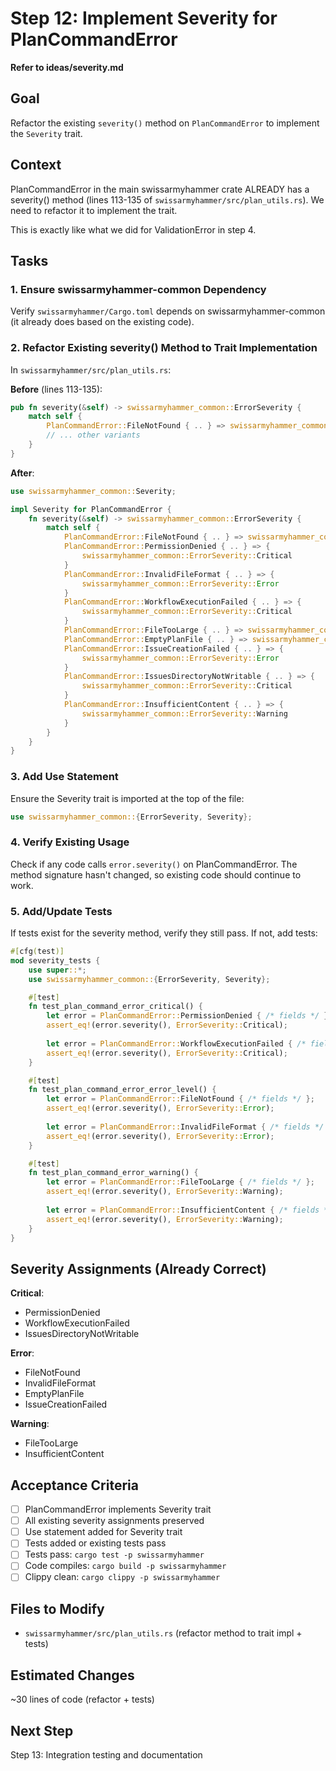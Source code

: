 # Step 12: Implement Severity for PlanCommandError

**Refer to ideas/severity.md**

## Goal

Refactor the existing `severity()` method on `PlanCommandError` to implement the `Severity` trait.

## Context

PlanCommandError in the main swissarmyhammer crate ALREADY has a severity() method (lines 113-135 of `swissarmyhammer/src/plan_utils.rs`). We need to refactor it to implement the trait.

This is exactly like what we did for ValidationError in step 4.

## Tasks

### 1. Ensure swissarmyhammer-common Dependency

Verify `swissarmyhammer/Cargo.toml` depends on swissarmyhammer-common (it already does based on the existing code).

### 2. Refactor Existing severity() Method to Trait Implementation

In `swissarmyhammer/src/plan_utils.rs`:

**Before** (lines 113-135):
```rust
pub fn severity(&self) -> swissarmyhammer_common::ErrorSeverity {
    match self {
        PlanCommandError::FileNotFound { .. } => swissarmyhammer_common::ErrorSeverity::Error,
        // ... other variants
    }
}
```

**After**:
```rust
use swissarmyhammer_common::Severity;

impl Severity for PlanCommandError {
    fn severity(&self) -> swissarmyhammer_common::ErrorSeverity {
        match self {
            PlanCommandError::FileNotFound { .. } => swissarmyhammer_common::ErrorSeverity::Error,
            PlanCommandError::PermissionDenied { .. } => {
                swissarmyhammer_common::ErrorSeverity::Critical
            }
            PlanCommandError::InvalidFileFormat { .. } => {
                swissarmyhammer_common::ErrorSeverity::Error
            }
            PlanCommandError::WorkflowExecutionFailed { .. } => {
                swissarmyhammer_common::ErrorSeverity::Critical
            }
            PlanCommandError::FileTooLarge { .. } => swissarmyhammer_common::ErrorSeverity::Warning,
            PlanCommandError::EmptyPlanFile { .. } => swissarmyhammer_common::ErrorSeverity::Error,
            PlanCommandError::IssueCreationFailed { .. } => {
                swissarmyhammer_common::ErrorSeverity::Error
            }
            PlanCommandError::IssuesDirectoryNotWritable { .. } => {
                swissarmyhammer_common::ErrorSeverity::Critical
            }
            PlanCommandError::InsufficientContent { .. } => {
                swissarmyhammer_common::ErrorSeverity::Warning
            }
        }
    }
}
```

### 3. Add Use Statement

Ensure the Severity trait is imported at the top of the file:

```rust
use swissarmyhammer_common::{ErrorSeverity, Severity};
```

### 4. Verify Existing Usage

Check if any code calls `error.severity()` on PlanCommandError. The method signature hasn't changed, so existing code should continue to work.

### 5. Add/Update Tests

If tests exist for the severity method, verify they still pass. If not, add tests:

```rust
#[cfg(test)]
mod severity_tests {
    use super::*;
    use swissarmyhammer_common::{ErrorSeverity, Severity};

    #[test]
    fn test_plan_command_error_critical() {
        let error = PlanCommandError::PermissionDenied { /* fields */ };
        assert_eq!(error.severity(), ErrorSeverity::Critical);
        
        let error = PlanCommandError::WorkflowExecutionFailed { /* fields */ };
        assert_eq!(error.severity(), ErrorSeverity::Critical);
    }

    #[test]
    fn test_plan_command_error_error_level() {
        let error = PlanCommandError::FileNotFound { /* fields */ };
        assert_eq!(error.severity(), ErrorSeverity::Error);
        
        let error = PlanCommandError::InvalidFileFormat { /* fields */ };
        assert_eq!(error.severity(), ErrorSeverity::Error);
    }

    #[test]
    fn test_plan_command_error_warning() {
        let error = PlanCommandError::FileTooLarge { /* fields */ };
        assert_eq!(error.severity(), ErrorSeverity::Warning);
        
        let error = PlanCommandError::InsufficientContent { /* fields */ };
        assert_eq!(error.severity(), ErrorSeverity::Warning);
    }
}
```

## Severity Assignments (Already Correct)

**Critical**:
- PermissionDenied
- WorkflowExecutionFailed
- IssuesDirectoryNotWritable

**Error**:
- FileNotFound
- InvalidFileFormat
- EmptyPlanFile
- IssueCreationFailed

**Warning**:
- FileTooLarge
- InsufficientContent

## Acceptance Criteria

- [ ] PlanCommandError implements Severity trait
- [ ] All existing severity assignments preserved
- [ ] Use statement added for Severity trait
- [ ] Tests added or existing tests pass
- [ ] Tests pass: `cargo test -p swissarmyhammer`
- [ ] Code compiles: `cargo build -p swissarmyhammer`
- [ ] Clippy clean: `cargo clippy -p swissarmyhammer`

## Files to Modify

- `swissarmyhammer/src/plan_utils.rs` (refactor method to trait impl + tests)

## Estimated Changes

~30 lines of code (refactor + tests)

## Next Step

Step 13: Integration testing and documentation
